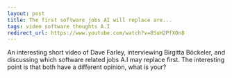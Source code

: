 ```yaml
---
layout: post
title: The first software jobs AI will replace are...
tags: video software thoughts A.I
redirect_url: https://www.youtube.com/watch?v=8SuH2PfXOn8
---
```


An interesting short video of Dave Farley, interviewing Birgitta Böckeler, and discussing which software related jobs A.I may replace first.
The interesting point is that both have a different opinion, what is your?
